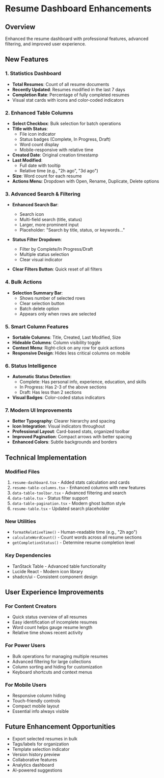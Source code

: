 # Resume Dashboard Enhancements

## Overview
Enhanced the resume dashboard with professional features, advanced filtering, and improved user experience.

## New Features

### 1. **Statistics Dashboard**
- **Total Resumes**: Count of all resume documents
- **Recently Updated**: Resumes modified in the last 7 days
- **Completion Rate**: Percentage of fully completed resumes
- Visual stat cards with icons and color-coded indicators

### 2. **Enhanced Table Columns**
- **Select Checkbox**: Bulk selection for batch operations
- **Title with Status**: 
  - File icon indicator
  - Status badges (Complete, In Progress, Draft)
  - Word count display
  - Mobile-responsive with relative time
- **Created Date**: Original creation timestamp
- **Last Modified**: 
  - Full date with tooltip
  - Relative time (e.g., "2h ago", "3d ago")
- **Size**: Word count for each resume
- **Actions Menu**: Dropdown with Open, Rename, Duplicate, Delete options

### 3. **Advanced Search & Filtering**
- **Enhanced Search Bar**:
  - Search icon
  - Multi-field search (title, status)
  - Larger, more prominent input
  - Placeholder: "Search by title, status, or keywords..."

- **Status Filter Dropdown**:
  - Filter by Complete/In Progress/Draft
  - Multiple status selection
  - Clear visual indicator

- **Clear Filters Button**: Quick reset of all filters

### 4. **Bulk Actions**
- **Selection Summary Bar**:
  - Shows number of selected rows
  - Clear selection button
  - Batch delete option
  - Appears only when rows are selected

### 5. **Smart Column Features**
- **Sortable Columns**: Title, Created, Last Modified, Size
- **Hideable Columns**: Column visibility toggle
- **Context Menu**: Right-click on any row for quick actions
- **Responsive Design**: Hides less critical columns on mobile

### 6. **Status Intelligence**
- **Automatic Status Detection**:
  - Complete: Has personal info, experience, education, and skills
  - In Progress: Has 2-3 of the above sections
  - Draft: Has less than 2 sections
- **Visual Badges**: Color-coded status indicators

### 7. **Modern UI Improvements**
- **Better Typography**: Clearer hierarchy and spacing
- **Icon Integration**: Visual indicators throughout
- **Professional Layout**: Card-based stats, organized toolbar
- **Improved Pagination**: Compact arrows with better spacing
- **Enhanced Colors**: Subtle backgrounds and borders

## Technical Implementation

### Modified Files
1. `resume-dashboard.tsx` - Added stats calculation and cards
2. `resume-table-columns.tsx` - Enhanced columns with new features
3. `data-table-toolbar.tsx` - Advanced filtering and search
4. `data-table.tsx` - Status filter support
5. `data-table-pagination.tsx` - Modern ghost button style
6. `resume-table.tsx` - Updated search placeholder

### New Utilities
- `formatRelativeTime()` - Human-readable time (e.g., "2h ago")
- `calculateWordCount()` - Count words across all resume sections
- `getCompletionStatus()` - Determine resume completion level

### Key Dependencies
- TanStack Table - Advanced table functionality
- Lucide React - Modern icon library
- shadcn/ui - Consistent component design

## User Experience Improvements

### For Content Creators
- Quick status overview of all resumes
- Easy identification of incomplete resumes
- Word count helps gauge resume length
- Relative time shows recent activity

### For Power Users
- Bulk operations for managing multiple resumes
- Advanced filtering for large collections
- Column sorting and hiding for customization
- Keyboard shortcuts and context menus

### For Mobile Users
- Responsive column hiding
- Touch-friendly controls
- Compact mobile layout
- Essential info always visible

## Future Enhancement Opportunities
- Export selected resumes in bulk
- Tags/labels for organization
- Template selection indicator
- Version history preview
- Collaborative features
- Analytics dashboard
- AI-powered suggestions
